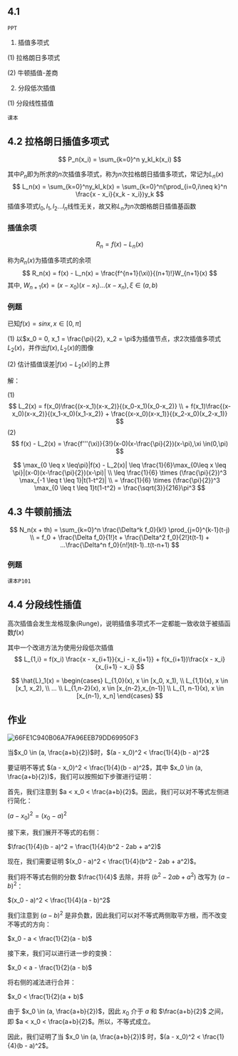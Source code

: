 ## 4.1 

`PPT`

1. 插值多项式

(1) 拉格朗日多项式

(2) 牛顿插值-差商

2. 分段低次插值

(1) 分段线性插值



`课本`

## 4.2 拉格朗日插值多项式

$$
P_n(x_i) = \sum_{k=0}^n y_kl_k(x_i)
$$

其中$P_n$即为所求的$n$次插值多项式，称为$n$次拉格朗日插值多项式，常记为$L_n(x)$
$$
L_n(x) = \sum_{k=0}^ny_kl_k(x) = \sum_{k=0}^n(\prod_{i=0,i\neq k}^n \frac{x - x_i}{x_k - x_i})y_k
$$
插值多项式$l_0, l_1, l_2...l_n$线性无关，故又称$L_n$为$n$次朗格朗日插值基函数



### 插值余项

$$
R_n = f(x) - L_n(x)
$$

称为$R_n(x)$为插值多项式的余项
$$
R_n(x) = f(x) - L_n(x) = \frac{f^{n+1}(\xi)}{(n+1)!}W_{n+1}(x)
$$
其中, $W_{n+1}(x)=(x-x_0)(x-x_1)...(x-x_n), \xi \in(a,b)$



### 例题

已知$f(x) = sinx, x \in [0, \pi]$

(1) 以$x_0 = 0, x_1 = \frac{\pi}{2}, x_2 = \pi$为插值节点，求2次插值多项式$L_2(x)$，并作出$f(x), L_2(x)$的图像

(2) 估计插值误差$|f(x) - L_2(x)|$的上界

解：

(1)
$$
L_2(x) = f(x_0)\frac{(x-x_1)(x-x_2)}{(x_0-x_1)(x_0-x_2)} \\ + f(x_1)\frac{(x-x_0)(x-x_2)}{(x_1-x_0)(x_1-x_2)} + \frac{(x-x_0)(x-x_1)}{(x_2-x_0)(x_2-x_1)}
$$
(2) 
$$
f(x) - L_2(x) = \frac{f'''(\xi)}{3!}(x-0)(x-\frac{\pi}{2})(x-\pi),\xi \in(0,\pi)
$$

$$
\max_{0 \leq x \leq\pi}|f(x) - L_2(x)| \leq \frac{1}{6}\max_{0\leq x \leq \pi}|(x-0)(x-\frac{\pi}{2})(x-\pi)| \\
\leq \frac{1}{6} \times (\frac{\pi}{2})^3 \max_{-1 \leq t \leq 1}|t(1-t^2)| \\
= \frac{1}{6} \times (\frac{\pi}{2})^3 \max_{0 \leq t \leq 1}t(1-t^2) = \frac{\sqrt{3}}{216}\pi^3
$$



## 4.3 牛顿前插法

$$
N_n(x + th) = \sum_{k=0}^n \frac{\Delta^k f_0}{k!} \prod_{j=0}^{k-1}(t-j) \\
= f_0 + \frac{\Delta f_0}{1!}t + \frac{\Delta^2 f_0}{2!}t(t-1) + ...\frac{\Delta^n f_0}{n!}t(t-1)..t(t-n+1)
$$



### 例题 

`课本P101`



## 4.4 分段线性插值

高次插值会发生龙格现象(Runge)，说明插值多项式不一定都能一致收敛于被插函数$f(x)$

其中一个改进方法为使用分段低次插值
$$
L_{1,i} = f(x_i) \frac{x - x_{i+1}}{x_i - x_{i+1}} + f(x_{i+1})\frac{x - x_i}{x_{i+1} - x_i}
$$

$$
\hat{L}_1(x) = \begin{cases}
L_{1,0}(x), x \in [x_0, x_1), \\
L_{1,1}(x), x \in [x_1, x_2), \\
...
\\
L_{1,n-2}(x), x \in [x_{n-2},x_{n-1}] \\
L_{1, n-1}(x), x \in [x_{n-1}, x_n]
\end{cases}
$$







## 作业

![66FE1C940B06A7FA96EEB79DD69950F3](C:\Users\24248\AppData\Roaming\Tencent\TIM\Temp\66FE1C940B06A7FA96EEB79DD69950F3.jpg)



当$x_0 \in (a, \frac{a+b}{2})$时，$(a - x_0)^2 < \frac{1}{4}(b - a)^2$

要证明不等式 $(a - x_0)^2 < \frac{1}{4}(b - a)^2$，其中 $x_0 \in (a, \frac{a+b}{2})$，我们可以按照如下步骤进行证明：

首先，我们注意到 $a < x_0 < \frac{a+b}{2}$。因此，我们可以对不等式左侧进行简化：

$(a - x_0)^2 = (x_0 - a)^2$

接下来，我们展开不等式的右侧：

$\frac{1}{4}(b - a)^2 = \frac{1}{4}(b^2 - 2ab + a^2)$

现在，我们需要证明 $(x_0 - a)^2 < \frac{1}{4}(b^2 - 2ab + a^2)$。

我们将不等式右侧的分数 $\frac{1}{4}$ 去除，并将 $(b^2 - 2ab + a^2)$ 改写为 $(a - b)^2$：

$(x_0 - a)^2 < \frac{1}{4}(a - b)^2$

我们注意到 $(a - b)^2$ 是非负数，因此我们可以对不等式两侧取平方根，而不改变不等式的方向：

$x_0 - a < \frac{1}{2}(a - b)$

接下来，我们可以进行进一步的变换：

$x_0 < a - \frac{1}{2}(a - b)$

将右侧的减法进行合并：

$x_0 < \frac{1}{2}(a + b)$

由于 $x_0 \in (a, \frac{a+b}{2})$，因此 $x_0$ 介于 $a$ 和 $\frac{a+b}{2}$ 之间，即 $a < x_0 < \frac{a+b}{2}$。所以，不等式成立。

因此，我们证明了当 $x_0 \in (a, \frac{a+b}{2})$ 时，$(a - x_0)^2 < \frac{1}{4}(b - a)^2$。